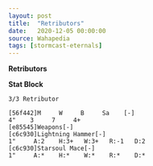 ```yaml
---
layout: post
title:  "Retributors"
date:   2020-12-05 00:00:00
source: Wahapedia
tags: [stormcast-eternals]
---
```


**Retributors**

**Stat Block**
```
3/3 Retributor
```

```
[56f442]M     W     B     Sa    [-]
4"    3     7     4+    
[e85545]Weapons[-]
[c6c930]Lightning Hammer[-]
1"     A:2    H:3+   W:3+   R:-1   D:2   
[c6c930]Starsoul Mace[-]
1"     A:*    H:*    W:*    R:*    D:*   
```
    